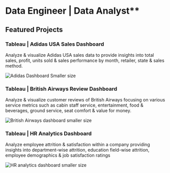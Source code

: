 # Data Engineer | Data Analyst**
## Featured Projects
### Tableau | Adidas USA Sales Dashboard
Analyze & visualize Adidas USA sales data to provide insights into total sales, profit, units sold & sales performance by month, retailer, state & sales method.



![Adidas Dashboard Smaller size](https://github.com/user-attachments/assets/8d56f3e6-2f2e-42e4-8d29-2ea7b36ccd2e)



### Tableau | British Airways Review Dashboard
Analyze & visualize customer reviews of British Airways focusing on various service metrics such as cabin staff service, entertainment, food & beverages, ground service, seat comfort & value for money.



![British Airways dashboard smaller size](https://github.com/user-attachments/assets/357aa9e3-e888-44b5-b8c5-3f954686a686)




### Tableau | HR Analytics Dashboard
Analyze employee attrition & satisfaction within a company providing insights into department-wise attrition, education field-wise attrition, employee demographics & job satisfaction ratings



![HR analytics dashboard smaller size](https://github.com/user-attachments/assets/b6fe4f0d-fc2f-4fe7-830c-8d6498911c58)
